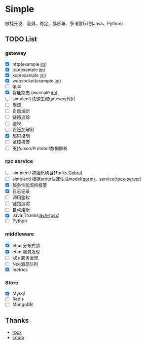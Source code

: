 # Simple
敏捷开发、高效、稳定、易部署、多语言(计划Java、Python)

## TODO List

### gateway
- [x] http(example [im](https://github.com/wwengg/im))
- [x] tcp(example [im](https://github.com/wwengg/im))
- [x] kcp(example [im](https://github.com/wwengg/im))
- [x] websocket(example [im](https://github.com/wwengg/im))
- [ ] quic
- [x] 智能路由 (example [im](https://github.com/wwengg/im))
- [ ] simplectl 快速生成gateway代码
- [ ] 限流
- [ ] 自动熔断
- [ ] 链路追踪
- [ ] 鉴权
- [ ] 验签加解密
- [x] 超时控制
- [ ] 监控报警
- [ ] 支持Json/Protobuf数据解析
 
### rpc service
- [ ] simplectl 初始化项目(Tanks [Cobra](https://https://github.com/spf13/cobra))
- [ ] simplectl 根据proto快速生成model([gorm](https://github.com/go-gorm/gorm))、service([rpcx-server](https://github.com/smallnest/rpcx))
- [x] 服务性能监控报警
- [x] 日志记录
- [ ] 调用鉴权
- [ ] 链路追踪
- [ ] 自动熔断
- [x] Java(Thanks[java-rpcx](https://github.com/smallnest/rpcx-java))
- [ ] Python

### middleware
- [x] etcd 分布式锁
- [x] etcd 服务发现
- [ ] k8s 服务发现
- [ ] Nsq消息队列
- [x] metrics

### Store
- [x] Mysql
- [ ] Redis
- [ ] MongoDB

## Thanks
- [rpcx](https://github.com/smallnest/rpcx)
- [cobra](https://https://github.com/spf13/cobra)